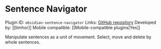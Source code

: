 # Sentence Navigator

Plugin ID: `obsidian-sentence-navigator`
Links: [GitHub repository](https://github.com/timhor/obsidian-sentence-navigator)
Developed by: [[timhor]]
Mobile compatible: [[Mobile-compatible plugins|Yes]]

Manipulate sentences as a unit of movement. Select, move and delete by whole sentences.
